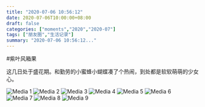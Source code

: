 ```yaml
---
title: "2020-07-06 10:56:12"
date: 2020-07-06T10:00:00+08:00
draft: false
categories: ["moments","2020","2020-07"]
tags: ["朋友圈","生活记录"]
summary: "2020-07-06 10:56:12..."
---
```


#紫叶风箱果

这几日处于盛花期。和勤劳的小蜜蜂小蝴蝶凑了个热闹，到处都是软软萌萌的少女心。

![Media 1](/Moments/photos/2020-07-06/202007061056120.jpg)
![Media 2](/Moments/photos/2020-07-06/202007061056121.jpg)
![Media 3](/Moments/photos/2020-07-06/202007061056122.jpg)
![Media 4](/Moments/photos/2020-07-06/202007061056123.jpg)
![Media 5](/Moments/photos/2020-07-06/202007061056124.jpg)
![Media 6](/Moments/photos/2020-07-06/202007061056125.jpg)
![Media 7](/Moments/photos/2020-07-06/202007061056126.jpg)
![Media 8](/Moments/photos/2020-07-06/202007061056127.jpg)
![Media 9](/Moments/photos/2020-07-06/202007061056128.jpg)

